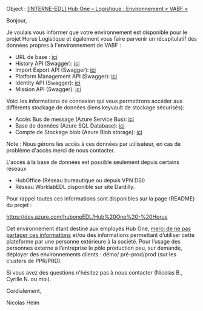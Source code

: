 Object : <u>[INTERNE-EDL] Hub One – Logistique : Environnement « VABF »</u>

[url_base]: https://holog-vabf.mobility.hubone.cloud "Url de base"
[url_angular.ui]: https://holog-vabf.mobility.hubone.cloud/ "Url Projet Angular.UI"

[url_history.api]: https://holog-vabf.mobility.hubone.cloud/history-api/swagger/index.html "Url vers swagger de l'API history"
[url_importexport.api]: https://holog-vabf.mobility.hubone.cloud/importexport-api/swagger/index.html "Url vers swagger de l'API importexport"
[url_pmm.api]: https://holog-vabf.mobility.hubone.cloud/platformmanagement-api/swagger/index.html "Url vers swagger de l'API pmm"
[url_identity.api]: https://holog-vabf.mobility.hubone.cloud/identity-api/swagger/index.html "Url vers swagger de l'API identity"

[url_mission.api]: https://holog-vabf.mobility.hubone.cloud/identity-api/swagger/index.html "Url vers swagger de l'API mission"

[url_kv_bus_message_dev]: https://portal.azure.com/#@hubonefr.onmicrosoft.com/asset/Microsoft_Azure_KeyVault/Secret/https://kv-infra-horec.vault.azure.net/secrets/cxstring-sbta-holog-vabf-horec "Accès bus de message"
[url_kv_bdd_dev]: https://portal.azure.com/#@hubonefr.onmicrosoft.com/asset/Microsoft_Azure_KeyVault/Secret/https://kv-infra-horec.vault.azure.net/secrets/cxstring-sqldb-holog-vabf-horec "Connexion string base de données"
[url_kv_stockage_dev]: https://portal.azure.com/#@hubonefr.onmicrosoft.com/asset/Microsoft_Azure_KeyVault/Secret/https://kv-infra-horec.vault.azure.net/secrets/cxstring-sthologvabfhorec "Accès Stockage BLOB"

Bonjour,

Je voulais vous informer que votre environnement est disponible  pour le projet Horus Logistique et également vous faire parvenir un récapitulatif des données propres à l'environnement de VABF :

* URL de base : [ici][url_base]
* History API (Swagger): [ici][url_importexport.api]
* Import Export API (Swagger): [ici][url_importexport.api]
* Platform Management API (Swagger): [ici][url_pmm.api]
* Identity API (Swagger): [ici][url_identity.api]
* Mission API (Swagger): [ici][url_mission.api]


Voici les informations de connexion qui vous permettrons accéder aux différents stockage de données (liens keyvault de stockage sécurisés):

* Accès Bus de message (Azure Service Bus): [ici][url_kv_bus_message_dev]
* Base de données (Azure SQL Database): [ici][url_kv_bdd_dev]
* Compte de Stockage blob (Azure Blob storage): [ici][url_kv_stockage_dev]

Note : Nous gérons les accès à ces données par utilisateur, en cas de problème d'accès merci de nous contacter.

L'accès à la base de données est possible seulement depuis certains réseaux
- HubOffice (Réseau bureautique ou depuis VPN DSI)
- Réseau WorklabEDL disponible sur site Dardilly.

Pour rappel toutes ces informations sont disponibles sur la page (README) du projet :

https://dev.azure.com/huboneEDL/Hub%20One%20-%20Horus

Cet environnement étant destiné aux employés Hub One, <u>merci de ne pas partager ces informations</u> et/ou des informations permettant d’utiliser cette plateforme par une personne extérieure à la société.
Pour l’usage des personnes externe à l’entreprise le pôle production peu, sur demande, déployer des environnements clients : démo/ pré-prod/prod (sur les clusters de PPR/PRD).

Si vous avez des questions n'hésitez pas à nous contacter (Nicolas B., Cyrille N. ou moi).

Cordialement,

Nicolas Heim